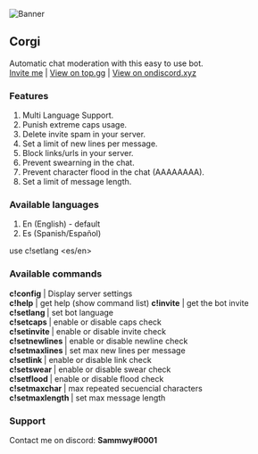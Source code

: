 ![Banner](https://i.imgur.com/jghe2cC.png)

## Corgi
Automatic chat moderation with this easy to use bot.  
[Invite me](https://discordapp.com/oauth2/authorize?client_id=698225680055271445&permissions=403565574&scope=bot) | [View on top.gg](https://top.gg/bot/698225680055271445) | [View on ondiscord.xyz](https://bots.ondiscord.xyz/bots/698225680055271445)

### Features
1. Multi Language Support.  
2. Punish extreme caps usage.  
3. Delete invite spam in your server.  
4. Set a limit of new lines per message.  
5. Block links/urls in your server.  
6. Prevent swearning in the chat.  
7. Prevent character flood in the chat (AAAAAAAA).  
8. Set a limit of message length.  

### Available languages
1. En (English) - default  
2. Es (Spanish/Español)  

use c!setlang <es/en>

### Available commands 
**c!config** | Display server settings  
**c!help** | get help (show command list) 
**c!invite** | get the bot invite  
**c!setlang <arg>** | set bot language  
**c!setcaps <arg>** | enable or disable caps check  
**c!setinvite <arg>** | enable or disable invite check  
**c!setnewlines <arg>** | enable or disable newline check  
**c!setmaxlines <arg>** | set max new lines per message  
**c!setlink <arg>** | enable or disable link check  
**c!setswear <arg>** | enable or disable swear check  
**c!setflood <arg>** | enable or disable flood check  
**c!setmaxchar <arg>** | max repeated secuencial characters  
**c!setmaxlength <arg>** | set max message length  

### Support
Contact me on discord: **Sammwy#0001**
